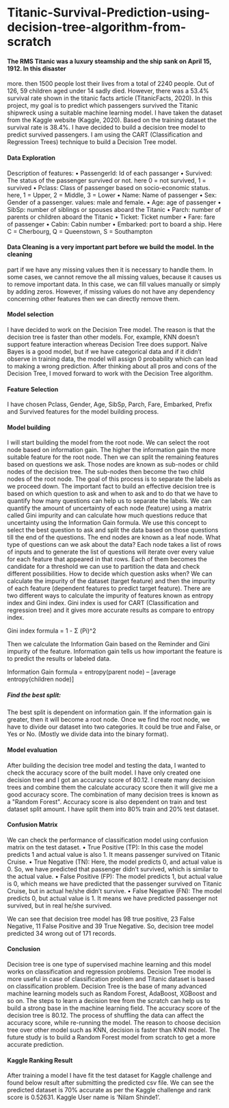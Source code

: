 # Titanic-Survival-Prediction-using-decision-tree-algorithm-from-scratch
#### The RMS Titanic was a luxury steamship and the ship sank on April 15, 1912. In this disaster
more. then 1500 people lost their lives from a total of 2240 people. Out of 126, 59 children aged
under 14 sadly died. However, there was a 53.4% survival rate shown in the titanic facts article
(TitanicFacts, 2020). In this project, my goal is to predict which passengers survived the Titanic
shipwreck using a suitable machine learning model. I have taken the dataset from the Kaggle
website (Kaggle, 2020). Based on the training dataset the survival rate is 38.4%. I have decided to
build a decision tree model to predict survived passengers. I am using the CART (Classification
and Regression Trees) technique to build a Decision Tree model.

#### Data Exploration
Description of features:
• PassengerId: Id of each passanger
• Survived: The status of the passenger survived or not. here 0 = not survived, 1
= survived
• Pclass: Class of passenger based on socio-economic status. here, 1 = Upper, 2
= Middle, 3 = Lower
• Name: Name of passenger
• Sex: Gender of a passenger. values: male and female.
• Age: age of passenger
• SibSp: number of siblings or spouses aboard the Titanic
• Parch: number of parents or children aboard the Titanic
• Ticket: Ticket number
• Fare: fare of passenger
• Cabin: Cabin number
• Embarked: port to board a ship. Here C = Cherbourg, Q = Queenstown, S =
Southampton

#### Data Cleaning is a very important part before we build the model. In the cleaning
part if we have any missing values then it is necessary to handle them. In some
cases, we cannot remove the all missing values, because it causes us to remove
important data. In this case, we can fill values manually or simply by adding zeros.
However, if missing values do not have any dependency concerning other features
then we can directly remove them.

#### Model selection
I have decided to work on the Decision Tree model. The reason is that the decision tree is
faster than other models. For, example, KNN doesn’t support feature interaction whereas
Decision Tree does support. Naïve Bayes is a good model, but if we have categorical data
and if it didn’t observe in training data, the model will assign 0 probability which can lead
to making a wrong prediction. After thinking about all pros and cons of the Decision Tree,
I moved forward to work with the Decision Tree algorithm.

#### Feature Selection
I have chosen Pclass, Gender, Age, SibSp, Parch, Fare, Embarked, Prefix and Survived
features for the model building process.

#### Model building
I will start building the model from the root node. We can select the root node based on
information gain. The higher the information gain the more suitable feature for the root
node. Then we can split the remaining features based on questions we ask. Those nodes
are known as sub-nodes or child nodes of the decision tree. The sub-nodes then become
the two child nodes of the root node. The goal of this process is to separate the labels as
we proceed down. The important fact to build an effective decision tree is based on which
question to ask and when to ask and to do that we have to quantify how many questions
can help us to separate the labels. We can quantify the amount of uncertainty of each node
(feature) using a matrix called Gini impurity and can calculate how much questions reduce
that uncertainty using the Information Gain formula. We use this concept to select the best
question to ask and split the data based on those questions till the end of the questions. The
end nodes are known as a leaf node.
What type of questions can we ask about the data?
Each node takes a list of rows of inputs and to generate the list of questions will iterate
over every value for each feature that appeared in that rows. Each of them becomes the
candidate for a threshold we can use to partition the data and check different possibilities.
How to decide which question asks when?
We can calculate the impurity of the dataset (target feature) and then the impurity of each
feature (dependent features to predict target feature). There are two different ways to
calculate the impurity of features known as entropy index and Gini index. Gini index is
used for CART (Classification and regression tree) and it gives more accurate results as
compare
to entropy index.

Gini index formula = 1 - Σ (Pi)^2

Then we calculate the Information Gain based on the Reminder and Gini impurity of the
feature. Information gain tells us how important the feature is to predict the results or
labeled data.

Information Gain formula = entropy(parent node) – [average entropy(children node)]

##### Find the best split:
The best split is dependent on information gain. If the information gain is greater, then
it will become a root node. Once we find the root node, we have to divide our dataset
into two categories. It could be true and False, or Yes or No. (Mostly we divide data
into the binary format).

#### Model evaluation
After building the decision tree model and testing the data, I wanted to check the accuracy
score of the built model.
I have only created one decision tree and I got an accuracy score of 80.12. I create
many decision trees and combine them the calculate accuracy score then it will give me a
good accuracy score. The combination of many decision trees is known as a "Random
Forest". Accuracy score is also dependent on train and test dataset split amount. I have
split them into 80% train and 20% test dataset.

#### Confusion Matrix
We can check the performance of classification model using confusion matrix on the test
dataset.
• True Positive (TP): In this case the model predicts 1 and actual value is also 1. It
means passenger survived on Titanic Cruise.
• True Negative (TN): Here, the model predicts 0, and actual value is 0. So, we have
predicted that passenger didn’t survived, which is similar to the actual value.
• False Positive (FP): The model predicts 1, but actual value is 0, which means we
have predicted that the passenger survived on Titanic Cruise, but in actual he/she
didn’t survive.
• False Negative (FN): The model predicts 0, but actual value is 1. It means we have
predicted passenger not survived, but in real he/she survived.

We can see that decision tree model has 98 true positive, 23 False Negative, 11
False Positive and 39 True Negative. So, decision tree model predicted 34 wrong
out of 171 records.

#### Conclusion
Decision tree is one type of supervised machine learning and this model works on
classification and regression problems. Decision Tree model is more useful in case of
classification problem and Titanic dataset is based on classification problem. Decision Tree
is the base of many advanced machine learning models such as Random Forest, AdaBoost,
XGBoost and so on. The steps to learn a decision tree from the scratch can help us to build
a strong base in the machine learning field. The accuracy score of the decision tree is 80.12.
The process of shuffling the data can affect the accuracy score, while re-running the model.
The reason to choose decision tree over other model such as KNN, decision is faster than
KNN model. The future study is to build a Random Forest model from scratch to get a
more accurate prediction.

#### Kaggle Ranking Result
After training a model I have fit the test dataset for Kaggle challenge and found below
result after submitting the predicted csv file. We can see the predicted dataset is 70%
accurate as per the Kaggle challenge and rank score is 0.52631. Kaggle User name is
‘Nilam Shinde1’.
